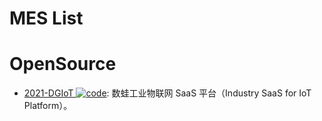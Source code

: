 # MES List

# OpenSource

- [2021-DGIoT ![code](https://ng-tech.icu/assets/code.svg)](https://github.com/dgiot/dgiot): 数蛙工业物联网 SaaS 平台（Industry SaaS for IoT Platform）。
